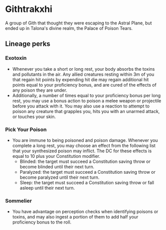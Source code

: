 # Githtrakxhi
A group of Gith that thought they were escaping to the Astral Plane, but ended up in Talona's divine realm, the Palace of Poison Tears.

## Lineage perks
### Exotoxin
 - Whenever you take a short or long rest, your body absorbs the toxins and pollutants in the air. Any allied creatures resting within 3m of you that regain hit points by expending hit die may regain additional hit points equal to your proficiency bonus, and are cured of the effects of any poison they are under.
 - Additionally, a number of times equal to your proficiency bonus per long rest, you may use a bonus action to poison a melee weapon or projectile before you attack with it. You may also use a reaction to attempt to poison any creature that grapples you, hits you with an unarmed attack, or touches your skin.

### Pick Your Poison
 - You are immune to being poisoned and poison damage. Whenever you complete a long rest, you may choose an effect from the following list that your synthesized poison may inflict. The DC for these effects is equal to 10 plus your Constitution modifier.
    - Blinded: the target must succeed a Constitution saving throw or become blinded until their next turn.
    - Paralyzed: the target must succeed a Constitution saving throw or become paralyzed until their next turn.
    - Sleep: the target must succeed a Constitution saving throw or fall asleep until their next turn.

### Sommelier
 - You have advantage on perception checks when identifying poisons or toxins, and may also ingest a portion of them to add half your proficiency bonus to the roll.